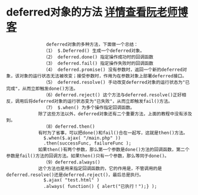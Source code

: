 # deferred对象的方法  [详情查看阮老师博客](http://www.ruanyifeng.com/blog/2011/08/a_detailed_explanation_of_jquery_deferred_object.html "详情查看阮老师博客") #

                   deferred对象的多种方法，下面做一个总结：
                  （1） $.Deferred() 生成一个deferred对象。
                  （2） deferred.done() 指定操作成功时的回调函数
                  （3） deferred.fail() 指定操作失败时的回调函数
                  （4） deferred.promise() 没有参数时，返回一个新的deferred对象，该对象的运行状态无法被改变；接受参数时，作用为在参数对象上部署deferred接口。
                  （5） deferred.resolve() 手动改变deferred对象的运行状态为"已完成"，从而立即触发done()方法。
                  （6）deferred.reject() 这个方法与deferred.resolve()正好相反，调用后将deferred对象的运行状态变为"已失败"，从而立即触发fail()方法。
                  （7） $.when() 为多个操作指定回调函数。
                除了这些方法以外，deferred对象还有二个重要方法，上面的教程中没有涉及到。
                  （8）deferred.then()
                有时为了省事，可以把done()和fail()合在一起写，这就是then()方法。
                  $.when($.ajax( "/main.php" ))
                  .then(successFunc, failureFunc );
                如果then()有两个参数，那么第一个参数是done()方法的回调函数，第二个参数是fail()方法的回调方法。如果then()只有一个参数，那么等同于done()。
                  （9）deferred.always()
                这个方法也是用来指定回调函数的，它的作用是，不管调用的是deferred.resolve()还是deferred.reject()，最后总是执行。
                  $.ajax( "test.html" )
                  .always( function() { alert("已执行！");} );
